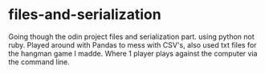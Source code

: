 # files-and-serialization

Going though the odin project files and serialization part. using python not ruby. Played around with Pandas to mess with CSV's, also used txt files for the hangman game I madde. Where 1 player plays against the computer via the command line.
